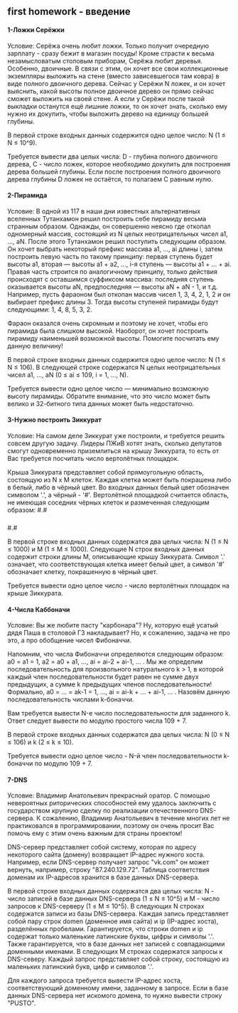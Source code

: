 ## first homework - введение
#### 1-Ложки Серёжки 
Условие:  Серёжа очень любит ложки. Только получит очередную зарплату - сразу бежит в магазин посуды! Кроме страсти к весьма незамысловатым столовым приборам, Серёжа любит деревья. Особенно, двоичные. В связи с этим, он хочет все свои коллекционные экземпляры выложить на стене (вместо зависевшегося там ковра) в виде полного двоичного дерева. Сейчас у Серёжи N ложек, и он хочет выяснить, какой высоты полное двоичное дерево он прямо сейчас сможет выложить на своей стене. А если у Серёжи после такой выкладки останутся ещё лишние ложки, то он хочет знать, сколько ему нужно их докупить, чтобы выложить дерево на единицу большей глубины.

В первой строке входных данных содержится одно целое число: N (1 ≤ N ≤ 10^9).

Требуется вывести два целых числа: D - глубина полного двоичного дерева, C - число ложек, которое необходимо докупить для построения дерева большей глубины. Если после построения полного двоичного дерева глубины D ложек не остаётся, то полагаем C равным нулю. 

#### 2-Пирамида 
Условие: В одной из 117 в наши дни известных альтернативных вселенных Тутанхамон решил построить себе пирамиду весьма странным образом. Однажды, он совершенно неясно где откопал одномерный массив, состоящий из N целых неотрицательных чисел a1, ..., aN. После этого Тутанхамон решил поступить следующим образом. Он хочет выбрать некоторый префикс массива a1, ..., ai длины i, затем построить левую часть по такому принципу: первая ступень будет высоты a1, вторая — высоты a1 + a2, ..., i-я ступень — высоты a1 + ... + ai. Правая часть строится по аналогичному принципу, только действия происходят с оставшимся суффиксом массива: последняя ступень оказывается высоты aN, предпоследняя — высоты aN + aN - 1, и т.д. Например, пусть фараоном был откопан массив чисел 1, 3, 4, 2, 1, 2 и он выбирает префикс длины 3. Тогда высоты ступеней пирамиды будут следующими: 1, 4, 8, 5, 3, 2.

Фараон оказался очень скромным и поэтому не хочет, чтобы его пирамида была слишком высокой. Наоборот, он хочет построить пирамиду наименьшей возможной высоты. Помогите посчитать ему данную величину!

В первой строке входных данных содержится одно целое число: N (1 ≤ N ≤ 106). В следующей строке содержатся N целых неотрицательных чисел a1, ..., aN (0 ≤ ai ≤ 109, i = 1, ..., N).

Требуется вывести одно целое число — минимально возможную высоту пирамиды. Обратите внимание, что это число может быть велико и 32-битного типа данных может быть недостаточно.

#### 3-Нужно построить Зиккурат
Условие: На самом деле Зиккурат уже построили, и требуется решить совсем другую задачу. Лидеры ПЖиВ хотят знать, сколько депутатов смогут одновременно приземлиться на крышу Зиккурата, то есть от Вас требуется посчитать число вертолётных площадок.

Крыша Зиккурата представляет собой прямоугольную область, состоящую из N х M клеток. Каждая клетка может быть покрашена либо в белый, либо в чёрный цвет. Во входных данных белый цвет обозначен символом '.', а чёрный - '#'. Вертолётной площадкой считается область, не имеющая соседних чёрных клеток и размеченная следующим образом:
#.#
###
#.#

В первой строке входных данных содержатся два целых числа: N (1 ≤ N ≤ 1000) и M (1 ≤ M ≤ 1000). Следующие N строк входных данных содержит строки длины M, описывающие крышу Зиккурата. Символ '.' означает, что соответствующая клетка имеет белый цвет, а символ '#' обозначает клетку, покрашенную в чёрный цвет.

Требуется вывести одно целое число - число вертолётных площадок на крыше Зиккурата. 

#### 4-Числа Каббоначи
Условие:  Вы же любите пасту "карбонара"? Ну, которую ещё усатый дядя Паша в столовой ГЗ накладывает? Но, к сожалению, задача не про это, а про обобщение чисел Фибоначчи.

Напомним, что числа Фибоначчи определяются следующим образом: a0 = a1 = 1, a2 = a0 + a1, ..., ai = ai-2 + ai-1, ... . Мы же определим последовательность для произвольного натурального k > 1, в которой каждый член последовательности будет равен не сумме двух предыдущих, а сумме k предыдущих членов последовательности! Формально, a0 = ... = ak-1 = 1, ..., ai = ai-k + ... + ai-1, ... . Назовём данную последовательность числами k-боначчи.

Вам требуется вывести N-е число последовательности для заданного k. Ответ следует вывести по модулю простого числа 109 + 7.

В первой строке входных данных содержатся два целых числа: N (0 ≤ N ≤ 106) и k (2 ≤ k ≤ 10).

Требуется вывести одно целое число - N-й член последовательности k-боначчи по модулю 109 + 7. 

#### 7-DNS
Условие:  Владимир Анатольевич прекрасный оратор. С помощью невероятных риторических способностей ему удалось заключить с государством крупную сделку по реализации отечественного DNS-сервера. К сожалению, Владимир Анатольевич в течение многих лет не практиковался в программировании, поэтому он очень просит Вас помочь ему с этим очень важным для страны проектом!

DNS-сервер представляет собой систему, которая по адресу некоторого сайта (домену) возвращает IP-адрес нужного хоста. Например, если DNS-сервер получает запрос "vk.com" он может вернуть, например, строку "87.240.129.72". Таблица соответствия доменам их IP-адресов хранится в базе данных DNS-сервера.

В первой строке входных данных содержатся два целых числа: N - число записей в базе данных DNS-сервера (1 ≤ N ≤ 10^5) и M - число запросов к DNS-серверу (1 ≤ M ≤ 10^5). В следующих N строках содержатся записи из базы DNS-сервера. Каждая запись представляет собой пару строк domen (доменное имя сайта) и ip (IP-адрес хоста), разделённых пробелами. Гарантируется, что строки domen и ip содержат только маленькие латинские буквы, цифры и символы '.'. Также гарантируется, что в базе данных нет записей с совпадающими доменными именами. В следующих M строках содержатся запросы к DNS-северу. Каждый запрос представляет собой строку, состоящую из маленьких латинский букв, цифр и символов '.'.

Для каждого запроса требуется вывести IP-адрес хоста, соответствующий доменному имени, заданному в запросе. Если в базе данных DNS-сервера нет искомого домена, то нужно вывести строку "PUSTO".
